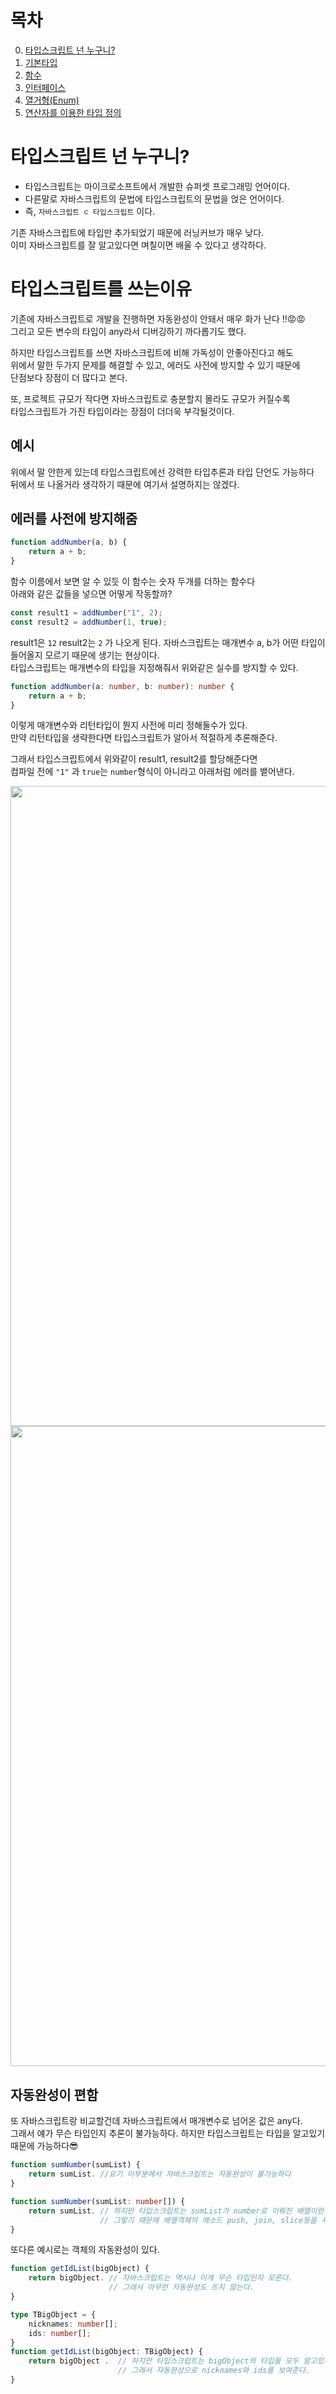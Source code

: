 # 목차
0. [타입스크립트 넌 누구니?](README.md)
1. [기본타입](01.%20기본타입.md)
2. [함수](02.%20함수.md)
3. [인터페이스](03.%20인터페이스.md)
4. [열거형(Enum)](04.%20열거형(Enum).md)
5. [연산자를 이용한 타입 정의](05.%20연산자를%20이용한%20티입정의.md)

# 타입스크립트 넌 누구니?
- 타입스크립트는 마이크로소프트에서 개발한 슈퍼셋 프로그래밍 언어이다.
- 다른말로 자바스크립트의 문법에 타입스크립트의 문법을 얹은 언어이다.
- 즉, `자바스크립트 ⊂ 타입스크립트` 이다.

기존 자바스크립트에 타입만 추가되었기 때문에 러닝커브가 매우 낮다.  
이미 자바스크립트를 잘 알고있다면 며칠이면 배울 수 있다고 생각하다.

# 타입스크립트를 쓰는이유
기존에 자바스크립트로 개발을 진행하면 자동완성이 안돼서 매우 화가 난다 !!😡😡  
그리고 모든 변수의 타입이 any라서 디버깅하기 까다롭기도 했다.

하지만 타입스크립트를 쓰면 자바스크립트에 비해 가독성이 안좋아진다고 해도  
위에서 말한 두가지 문제를 해결할 수 있고, 에러도 사전에 방지할 수 있기 때문에  
단점보다 장점이 더 많다고 본다.

또, 프로젝트 규모가 작다면 자바스크립트로 충분할지 몰라도 규모가 커질수록  
타입스크립트가 가진 타입이라는 장점이 더더욱 부각될것이다.

## 예시
위에서 말 안한게 있는데 타입스크립트에선 강력한 타입추론과 타입 단언도 가능하다  
뒤에서 또 나올거라 생각하기 때문에 여기서 설명하지는 않겠다.

## 에러를 사전에 방지해줌
```javascript
function addNumber(a, b) {
    return a + b;
}
```
함수 이름에서 보면 알 수 있듯 이 함수는 숫자 두개를 더하는 함수다  
아래와 같은 값들을 넣으면 어떻게 작동할까?  
```javascript
const result1 = addNumber("1", 2);
const result2 = addNumber(1, true);
```
result1은 `12` result2는 `2` 가 나오게 된다.
자바스크립트는 매개변수 a, b가 어떤 타입이 들어올지 모르기 때문에 생기는 현상이다.  
타입스크립트는 매개변수의 타입을 지정해줘서 위와같은 실수를 방지할 수 있다.  
```typescript
function addNumber(a: number, b: number): number {
    return a + b;
}
```
이렇게 매개변수와 리턴타입이 뭔지 사전에 미리 정해둘수가 있다.  
만약 리턴타입을 생략한다면 타입스크립트가 알아서 적절하게 추론해준다.  

그래서 타입스크립트에서 위와같이 result1, result2를 할당해준다면  
컴파일 전에 `"1"` 과 `true`는 `number`형식이 아니라고 아래처럼 에러를 뱉어낸다.  

<img src="https://velog.velcdn.com/images/song961003/post/3a502d32-1287-4f0e-84bc-0e34bd2bb516/image.png" width="1024px">
<img src="https://velog.velcdn.com/images/song961003/post/9777e099-4796-4eb1-a07e-7c772c06e3fc/image.png" width="1024px">  


## 자동완성이 편함
또 자바스크립트랑 비교할건데 자바스크립트에서 매개변수로 넘어온 값은 any다.  
그래서 얘가 무슨 타입인지 추론이 불가능하다. 하지만 타입스크립트는 타입을 알고있기 때문에 가능하다😎
```javascript
function sumNumber(sumList) {
    return sumList. //요기 이부분에서 자바스크립트는 자동완성이 불가능하다
}
```
```typescript 
function sumNumber(sumList: number[]) {
    return sumList. // 하지만 타입스크립트는 sumList가 number로 이뤄진 배열이란걸 알고있다.
                    // 그렇기 때문에 배열객체의 메소드 push, join, slice등을 사용할 수 있다.
}
```

또다른 예시로는 객체의 자동완성이 있다.
```javascript
function getIdList(bigObject) {
    return bigObject. // 자바스크립트는 역시나 이게 무슨 타입인지 모른다.
                      // 그래서 아무런 자동완성도 뜨지 않는다.
}
```
```typescript
type TBigObject = {
    nicknames: number[];
    ids: number[];
}
function getIdList(bigObject: TBigObject) {
    return bigObject .  // 하지만 타입스크립트는 bigObject의 타입을 모두 알고있다.      
                        // 그래서 자동완성으로 nicknames와 ids를 보여준다.
}
```